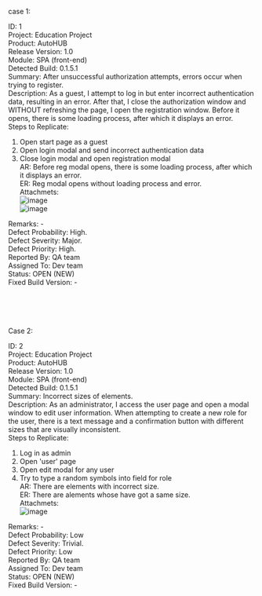 case 1:

ID: 1 <br />
Project: Education Project <br />
Product: AutoHUB <br />
Release Version: 1.0 <br />
Module: SPA (front-end) <br />
Detected Build: 0.1.5.1 <br />
Summary: After unsuccessful authorization attempts, errors occur when trying to register. <br />
Description: As a guest, I attempt to log in but enter incorrect authentication data, resulting in an error. After that, I close the authorization window and WITHOUT refreshing the page, I open the registration window. Before it opens, there is some loading process, after which it displays an error.<br />
Steps to Replicate: <br />
  1) Open start page as a guest<br />
  2) Open login modal and send incorrect authentication data<br />
  3) Close login modal and open registration modal<br />
AR: Before reg modal opens, there is some loading process, after which it displays an error.<br />
ER: Reg modal opens without loading process and error.<br />
Attachmets: <br />
  ![image](https://github.com/VadHane/labs_302/assets/65092760/41ba568c-9f0f-48b2-bc33-c67153b3810c)<br />
  ![image](https://github.com/VadHane/labs_302/assets/65092760/0ddecc86-d078-4bed-8ae2-8e4bf3b03d95)<br />
  
Remarks: -<br />
Defect Probability: High.<br />
Defect Severity: Major.<br />
Defect Priority: High.<br />
Reported By: QA team<br />
Assigned To: Dev team<br />
Status: OPEN (NEW)<br />
Fixed Build Version: -<br />

<br /><br /><br /><br />
Case 2:

ID: 2<br />
Project: Education Project<br />
Product: AutoHUB<br />
Release Version: 1.0<br />
Module: SPA (front-end)<br />
Detected Build: 0.1.5.1<br />
Summary: Incorrect sizes of elements.<br />
Description: As an administrator, I access the user page and open a modal window to edit user information. When attempting to create a new role for the user, there is a text message and a confirmation button with different sizes that are visually inconsistent.<br />
Steps to Replicate: <br />
  1) Log in as admin<br />
  2) Open 'user' page<br />
  3) Open edit modal for any user<br />
  4) Try to type a random symbols into field for role<br />
AR: There are elements with incorrect size.<br />
ER: There are alements whose have got a same size.<br />
Attachmets: <br />
  ![image](https://github.com/VadHane/labs_302/assets/65092760/05ef5b84-4b27-40c9-9480-138a6068a1e3)<br />
  
Remarks: -<br />
Defect Probability: Low<br />
Defect Severity: Trivial.<br />
Defect Priority: Low<br />
Reported By: QA team<br />
Assigned To: Dev team<br />
Status: OPEN (NEW)<br />
Fixed Build Version: -<br />
